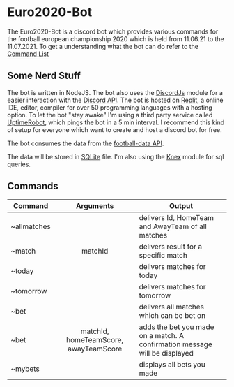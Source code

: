 # Euro2020-Bot
The Euro2020-Bot is a discord bot which provides various commands for the football european championship 2020 which is held from 11.06.21 to the 11.07.2021. 
To get a understanding what the bot can do refer to the [Command List](#commands)

## Some Nerd Stuff
The bot is written in NodeJS. The bot also uses the [DiscordJs](https://discord.js.org/#/) module for a easier interaction with the [Discord API](https://discord.com/developers/docs/intro).
The bot is hosted on [Replit](https://replit.com/), a online IDE, editor, compiler for over 50 programming languages with a hosting option. 
To let the bot "stay awake" I'm using a third party service called [UptimeRobot](https://uptimerobot.com/), which pings the bot in a 5 min interval.
I recommend this kind of setup for everyone which want to create and host a discord bot for free.

The bot consumes the data from the [football-data API](https://www.football-data.org/).

The data will be stored in  [SQLite](https://www.sqlite.org/index.html) file. I'm also using the [Knex](https://knexjs.org/) module for sql queries. 

## Commands

| Command     | Arguments                            | Output                                                                     | 
|-------------|:------------------------------------:| ---------------------------------------------------------------------------|
|~allmatches  |                                      | delivers Id, HomeTeam and AwayTeam of all matches                          |
|~match       | matchId                              | delivers result for a specific match                                       |
|~today       |                                      | delivers matches for today                                                 |
|~tomorrow    |                                      | delivers matches for tomorrow                                              |
|~bet         |                                      | delivers all matches which can be bet on                                   |
|~bet         | matchId, homeTeamScore, awayTeamScore| adds the bet you made on a match. A confirmation message will be displayed |
|~mybets      |                                      | displays all bets you made                                                 |


